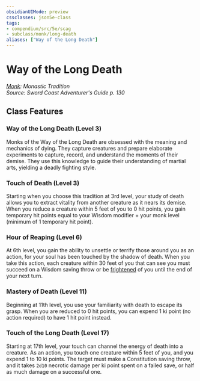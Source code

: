 ```yaml
---
obsidianUIMode: preview
cssclasses: json5e-class
tags:
- compendium/src/5e/scag
- subclass/monk/long-death
aliases: ["Way of the Long Death"]
---
```

# Way of the Long Death
*[Monk](monk.md): Monastic Tradition*  
*Source: Sword Coast Adventurer's Guide p. 130*  


## Class Features

### Way of the Long Death (Level 3)

Monks of the Way of the Long Death are obsessed with the meaning and mechanics of dying. They capture creatures and prepare elaborate experiments to capture, record, and understand the moments of their demise. They use this knowledge to guide their understanding of martial arts, yielding a deadly fighting style.

### Touch of Death (Level 3)

Starting when you choose this tradition at 3rd level, your study of death allows you to extract vitality from another creature as it nears its demise. When you reduce a creature within 5 feet of you to 0 hit points, you gain temporary hit points equal to your Wisdom modifier + your monk level (minimum of 1 temporary hit point).

### Hour of Reaping (Level 6)

At 6th level, you gain the ability to unsettle or terrify those around you as an action, for your soul has been touched by the shadow of death. When you take this action, each creature within 30 feet of you that can see you must succeed on a Wisdom saving throw or be [frightened](5E2014官方资源/规则/conditions.md#frightened) of you until the end of your next turn.

### Mastery of Death (Level 11)

Beginning at 11th level, you use your familiarity with death to escape its grasp. When you are reduced to 0 hit points, you can expend 1 ki point (no action required) to have 1 hit point instead.

### Touch of the Long Death (Level 17)

Starting at 17th level, your touch can channel the energy of death into a creature. As an action, you touch one creature within 5 feet of you, and you expend 1 to 10 ki points. The target must make a Constitution saving throw, and it takes `2d10` necrotic damage per ki point spent on a failed save, or half as much damage on a successful one.